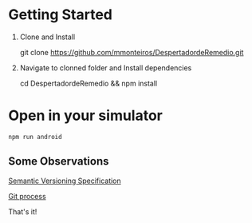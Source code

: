 # Getting Started

1. Clone and Install<p>
  git clone https://github.com/mmonteiros/DespertadordeRemedio.git

2. Navigate to clonned folder and Install dependencies<p>
  cd DespertadordeRemedio && npm install

# Open in your simulator
  	npm run android
    
## Some Observations
[Semantic Versioning Specification](https://semver.org/)

[Git process](https://oskari.org/documentation/development/oskari-git-process)

That's it! 
